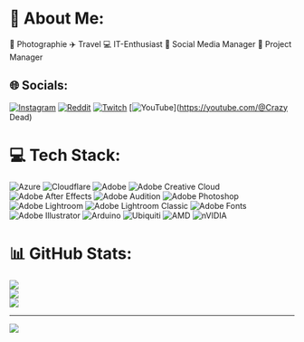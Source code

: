 # 💫 About Me:
📸 Photographie ✈️ Travel 💻 IT-Enthusiast 📱 Social Media Manager 📂 Project Manager


## 🌐 Socials:
[![Instagram](https://img.shields.io/badge/Instagram-%23E4405F.svg?logo=Instagram&logoColor=white)](https://instagram.com/youtube__crazydead) [![Reddit](https://img.shields.io/badge/Reddit-%23FF4500.svg?logo=Reddit&logoColor=white)](https://reddit.com/user/crazyismylive) [![Twitch](https://img.shields.io/badge/Twitch-%239146FF.svg?logo=Twitch&logoColor=white)](https://twitch.tv/CrazyDeadTV) [![YouTube](https://img.shields.io/badge/YouTube-%23FF0000.svg?logo=YouTube&logoColor=white)](https://youtube.com/@Crazy Dead) 

# 💻 Tech Stack:
![Azure](https://img.shields.io/badge/azure-%230072C6.svg?style=for-the-badge&logo=microsoftazure&logoColor=white) ![Cloudflare](https://img.shields.io/badge/Cloudflare-F38020?style=for-the-badge&logo=Cloudflare&logoColor=white) ![Adobe](https://img.shields.io/badge/adobe-%23FF0000.svg?style=for-the-badge&logo=adobe&logoColor=white) ![Adobe Creative Cloud](https://img.shields.io/badge/Adobe%20Creative%20Cloud-DA1F26.svg?style=for-the-badge&logo=Adobe%20Creative%20Cloud&logoColor=white) ![Adobe After Effects](https://img.shields.io/badge/Adobe%20After%20Effects-9999FF.svg?style=for-the-badge&logo=Adobe%20After%20Effects&logoColor=white) ![Adobe Audition](https://img.shields.io/badge/Adobe%20Audition-9999FF.svg?style=for-the-badge&logo=Adobe%20Audition&logoColor=white) ![Adobe Photoshop](https://img.shields.io/badge/adobe%20photoshop-%2331A8FF.svg?style=for-the-badge&logo=adobe%20photoshop&logoColor=white) ![Adobe Lightroom](https://img.shields.io/badge/Adobe%20Lightroom-31A8FF.svg?style=for-the-badge&logo=Adobe%20Lightroom&logoColor=white) ![Adobe Lightroom Classic](https://img.shields.io/badge/Adobe%20Lightroom%20Classic-31A8FF.svg?style=for-the-badge&logo=Adobe%20Lightroom%20Classic&logoColor=white) ![Adobe Fonts](https://img.shields.io/badge/Adobe%20Fonts-000B1D.svg?style=for-the-badge&logo=Adobe%20Fonts&logoColor=white) ![Adobe Illustrator](https://img.shields.io/badge/adobe%20illustrator-%23FF9A00.svg?style=for-the-badge&logo=adobe%20illustrator&logoColor=white) ![Arduino](https://img.shields.io/badge/-Arduino-00979D?style=for-the-badge&logo=Arduino&logoColor=white) ![Ubiquiti](https://img.shields.io/badge/ubiquiti-%230559C9.svg?style=for-the-badge&logo=ubiquiti&logoColor=white) ![AMD](https://img.shields.io/badge/AMD-%23000000.svg?style=for-the-badge&logo=amd&logoColor=white) ![nVIDIA](https://img.shields.io/badge/nVIDIA-%2376B900.svg?style=for-the-badge&logo=nVIDIA&logoColor=white)
# 📊 GitHub Stats:
![](https://github-readme-stats.vercel.app/api?username=crazyismylive&theme=dark&hide_border=true&include_all_commits=false&count_private=false)<br/>
![](https://nirzak-streak-stats.vercel.app/?user=crazyismylive&theme=dark&hide_border=true)<br/>
![](https://github-readme-stats.vercel.app/api/top-langs/?username=crazyismylive&theme=dark&hide_border=true&include_all_commits=false&count_private=false&layout=compact)

---
[![](https://visitcount.itsvg.in/api?id=crazyismylive&icon=0&color=0)](https://visitcount.itsvg.in)

<!-- Proudly created with GPRM ( https://gprm.itsvg.in ) -->

